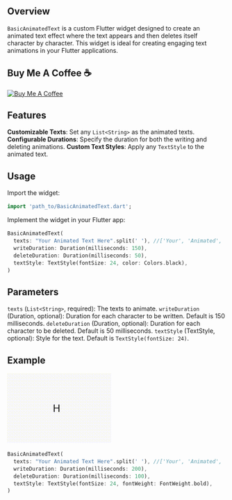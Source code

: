 ## Overview
`BasicAnimatedText` is a custom Flutter widget designed to create an animated text effect where the text appears and then deletes itself character by character. This widget is ideal for creating engaging text animations in your Flutter applications.

## Buy Me A Coffee ☕️

<a href="https://www.buymeacoffee.com/altaysakarya" target="_blank"><img src="https://cdn.buymeacoffee.com/buttons/default-orange.png" alt="Buy Me A Coffee" height="41" width="174"></a>

## Features

**Customizable Texts**: Set any `List<String>` as the animated texts.
**Configurable Durations**: Specify the duration for both the writing and deleting animations.
**Custom Text Styles**: Apply any `TextStyle` to the animated text.

## Usage

Import the widget:

```dart
import 'path_to/BasicAnimatedText.dart';
```

Implement the widget in your Flutter app:

```dart
BasicAnimatedText(
  texts: "Your Animated Text Here".split(' '), //['Your', 'Animated', 'Text', 'Here']
  writeDuration: Duration(milliseconds: 150),
  deleteDuration: Duration(milliseconds: 50),
  textStyle: TextStyle(fontSize: 24, color: Colors.black),
)
```

## Parameters

`texts` (`List<String>`, required): The texts to animate.
`writeDuration` (Duration, optional): Duration for each character to be written. Default is 150 milliseconds.
`deleteDuration` (Duration, optional): Duration for each character to be deleted. Default is 50 milliseconds.
`textStyle` (TextStyle, optional): Style for the text. Default is `TextStyle(fontSize: 24)`.

## Example

<img src="https://github.com/altaysakarya/basic_animated_text/blob/main/example.gif?raw=true" height="160" width="240" alt="Example GIF">

```dart
BasicAnimatedText(
  texts: "Your Animated Text Here".split(' '), //['Your', 'Animated', 'Text', 'Here']
  writeDuration: Duration(milliseconds: 200),
  deleteDuration: Duration(milliseconds: 100),
  textStyle: TextStyle(fontSize: 24, fontWeight: FontWeight.bold),
)
```
